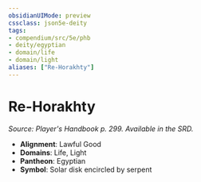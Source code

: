 ```yaml
---
obsidianUIMode: preview
cssclass: json5e-deity
tags:
- compendium/src/5e/phb
- deity/egyptian
- domain/life
- domain/light
aliases: ["Re-Horakhty"]
---
```

# Re-Horakhty
*Source: Player's Handbook p. 299. Available in the SRD.* 

- **Alignment**: Lawful Good
- **Domains**: Life, Light
- **Pantheon**: Egyptian
- **Symbol**: Solar disk encircled by serpent